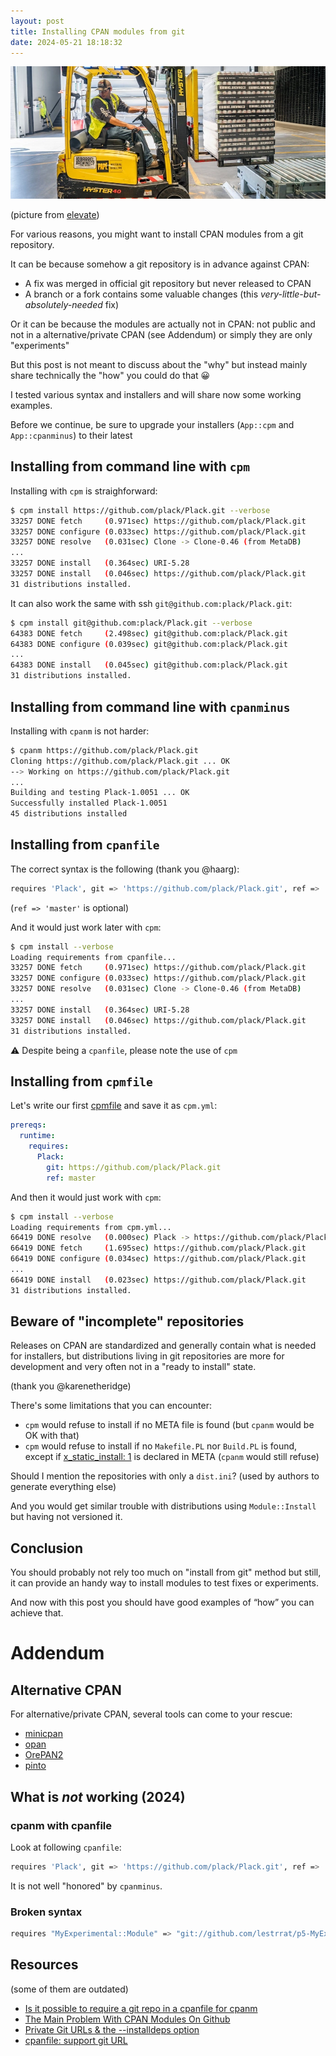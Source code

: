 ```yaml
---
layout: post
title: Installing CPAN modules from git
date: 2024-05-21 18:18:32
---
```

![Elevate](/assets/images/elevate.png)

(picture from [elevate](https://www.pexels.com/fr-fr/@elevate/)) 

For various reasons, you might want to install CPAN modules from a git repository. 

It can be because somehow a git repository is in advance against CPAN:
- A fix was merged in official git repository but never released to CPAN
- A branch or a fork contains some valuable changes (this *very-little-but-absolutely-needed* fix)

Or it can be because the modules are actually not in CPAN: not public and not in a alternative/private CPAN (see Addendum) or simply they are only "experiments"

But this post is not meant to discuss about the "why" but instead mainly share technically the "how" you could do that :grinning:

I tested various syntax and installers and will share now some working examples.

Before we continue, be sure to upgrade your installers (`App::cpm` and `App::cpanminus`) to their latest

## Installing from command line with `cpm`
Installing with `cpm` is straighforward:
```bash
$ cpm install https://github.com/plack/Plack.git --verbose
33257 DONE fetch     (0.971sec) https://github.com/plack/Plack.git
33257 DONE configure (0.033sec) https://github.com/plack/Plack.git
33257 DONE resolve   (0.031sec) Clone -> Clone-0.46 (from MetaDB)
...
33257 DONE install   (0.364sec) URI-5.28
33257 DONE install   (0.046sec) https://github.com/plack/Plack.git
31 distributions installed.
```

It can also work the same with ssh `git@github.com:plack/Plack.git`:
```bash
$ cpm install git@github.com:plack/Plack.git --verbose
64383 DONE fetch     (2.498sec) git@github.com:plack/Plack.git
64383 DONE configure (0.039sec) git@github.com:plack/Plack.git
...
64383 DONE install   (0.045sec) git@github.com:plack/Plack.git
31 distributions installed.
```

## Installing from command line with `cpanminus`
Installing with `cpanm` is not harder:
```bash
$ cpanm https://github.com/plack/Plack.git
Cloning https://github.com/plack/Plack.git ... OK
--> Working on https://github.com/plack/Plack.git
...
Building and testing Plack-1.0051 ... OK
Successfully installed Plack-1.0051
45 distributions installed
```

## Installing from `cpanfile`
The correct syntax is the following (thank you @haarg):
```bash
requires 'Plack', git => 'https://github.com/plack/Plack.git', ref => 'master';
```
(`ref => 'master'` is optional)

And it would just work later with `cpm`:
```bash
$ cpm install --verbose
Loading requirements from cpanfile...
33257 DONE fetch     (0.971sec) https://github.com/plack/Plack.git
33257 DONE configure (0.033sec) https://github.com/plack/Plack.git
33257 DONE resolve   (0.031sec) Clone -> Clone-0.46 (from MetaDB)
...
33257 DONE install   (0.364sec) URI-5.28
33257 DONE install   (0.046sec) https://github.com/plack/Plack.git
31 distributions installed.
```
:warning: Despite being a `cpanfile`, please note the use of `cpm`

## Installing from `cpmfile` 
Let's write our first [cpmfile](https://github.com/skaji/cpmfile)  and save it as `cpm.yml`:
```yml
prereqs:
  runtime:
    requires:
      Plack:
        git: https://github.com/plack/Plack.git
        ref: master
```

And then it would just work with `cpm`:
```bash
$ cpm install --verbose
Loading requirements from cpm.yml...
66419 DONE resolve   (0.000sec) Plack -> https://github.com/plack/Plack.git@master (from Custom)
66419 DONE fetch     (1.695sec) https://github.com/plack/Plack.git
66419 DONE configure (0.034sec) https://github.com/plack/Plack.git
...
66419 DONE install   (0.023sec) https://github.com/plack/Plack.git
31 distributions installed.
```

## Beware of "incomplete" repositories
Releases on CPAN are standardized and generally contain what is needed for installers, but distributions living in git repositories are more for development and very often not in a "ready to install" state.

(thank you @karenetheridge)

There's some limitations that you can encounter:
- `cpm` would refuse to install if no META file is found (but `cpanm` would be OK with that)
- `cpm` would refuse to install if no `Makefile.PL` nor `Build.PL` is found, except if [x_static_install: 1](https://blogs.perl.org/users/shoichi_kaji1/2017/03/make-your-cpan-module-static-installable.html) is declared in META (`cpanm` would still refuse) 

Should I mention the repositories with only a `dist.ini`? (used by authors to generate everything else) 

And you would get similar trouble with distributions using `Module::Install` but having not versioned it.

## Conclusion
You should probably not rely too much on "install from git" method but still, it can provide an handy way to install modules to test fixes or experiments. 

And now with this post you should have good examples of “how” you can achieve that.

# Addendum

## Alternative CPAN
For alternative/private CPAN, several tools can come to your rescue: 
- [minicpan](https://metacpan.org/dist/CPAN-Mini/view/bin/minicpan)
- [opan](https://metacpan.org/pod/App::opan)
- [OrePAN2](https://metacpan.org/pod/OrePAN2) 
- [pinto](https://metacpan.org/dist/Pinto/view/bin/pinto)

## What is *not* working (2024)
### cpanm with cpanfile 
Look at following `cpanfile`:
```bash
requires 'Plack', git => 'https://github.com/plack/Plack.git', ref => 'master';
```

It is not well "honored" by `cpanminus`.

### Broken syntax
```bash
requires "MyExperimental::Module" => "git://github.com/lestrrat/p5-MyExperimental-Module.git";
```

## Resources
(some of them are outdated)
- [Is it possible to require a git repo in a cpanfile for cpanm](https://stackoverflow.com/questions/38603421/is-it-possible-to-require-a-git-repo-in-a-cpanfile-for-cpanm)
- [The Main Problem With CPAN Modules On Github](https://blogs.perl.org/users/lestrrat/2013/03/the-main-problem-with-cpan-modules-on-github.html)
- [Private Git URLs & the --installdeps option](https://github.com/miyagawa/cpanminus/issues/381)
- [cpanfile: support git URL](https://github.com/miyagawa/qahack-tokyo/issues/6)

